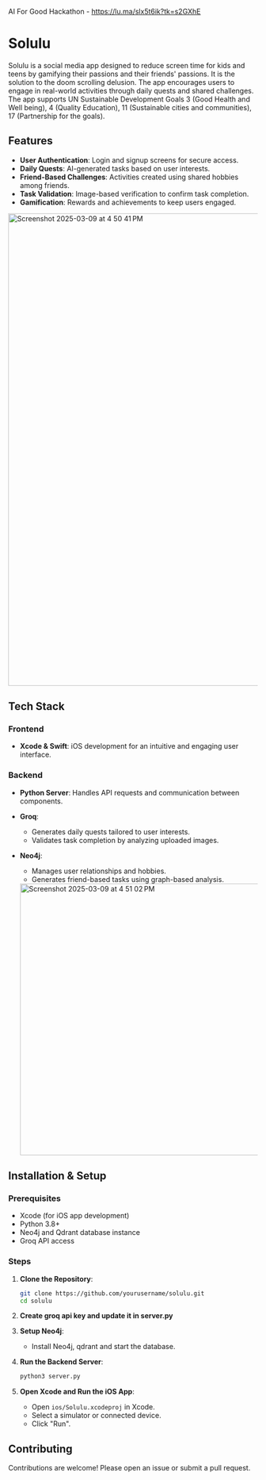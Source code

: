 AI For Good Hackathon - https://lu.ma/slx5t6ik?tk=s2GXhE

# Solulu

Solulu is a social media app designed to reduce screen time for kids and teens by gamifying their passions and their friends' passions. It is the solution to the doom scrolling delusion. The app encourages users to engage in real-world activities through daily quests and shared challenges. 
The app supports UN Sustainable Development Goals 3 (Good Health and Well being), 4 (Quality Education), 11 (Sustainable cities and communities), 17 (Partnership for the goals).



## Features
- **User Authentication**: Login and signup screens for secure access.
- **Daily Quests**: AI-generated tasks based on user interests.
- **Friend-Based Challenges**: Activities created using shared hobbies among friends.
- **Task Validation**: Image-based verification to confirm task completion.
- **Gamification**: Rewards and achievements to keep users engaged.
  
<img width="953" alt="Screenshot 2025-03-09 at 4 50 41 PM" src="https://github.com/user-attachments/assets/c697e8cd-1d7e-4464-9610-e587e1447b12" />

## Tech Stack
### Frontend
- **Xcode & Swift**: iOS development for an intuitive and engaging user interface.

### Backend
- **Python Server**: Handles API requests and communication between components.
- **Groq**:
  - Generates daily quests tailored to user interests.
  - Validates task completion by analyzing uploaded images.
- **Neo4j**:
  - Manages user relationships and hobbies.
  - Generates friend-based tasks using graph-based analysis.

  <img width="548" alt="Screenshot 2025-03-09 at 4 51 02 PM" src="https://github.com/user-attachments/assets/9690bd4b-1206-4cee-834c-a619dbbe4b78" />


## Installation & Setup
### Prerequisites
- Xcode (for iOS app development)
- Python 3.8+
- Neo4j and Qdrant database instance
- Groq API access



### Steps


1. **Clone the Repository**:
   ```sh
   git clone https://github.com/yourusername/solulu.git
   cd solulu
   ```
2. **Create groq api key and update it in server.py**
   
3. **Setup Neo4j**:
   - Install Neo4j, qdrant and start the database.

4. **Run the Backend Server**:
   ```sh
   python3 server.py
   ```

5. **Open Xcode and Run the iOS App**:
   - Open `ios/Solulu.xcodeproj` in Xcode.
   - Select a simulator or connected device.
   - Click "Run".

## Contributing
Contributions are welcome! Please open an issue or submit a pull request.




